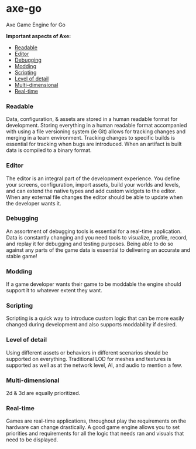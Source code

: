 # axe-go
Axe Game Engine for Go

**Important aspects of Axe:**
- [Readable](#readable)
- [Editor](#editor)
- [Debugging](#debugging)
- [Modding](#modding)
- [Scripting](#scripting)
- [Level of detail](#level-of-detail)
- [Multi-dimensional](#multi-dimensional)
- [Real-time](#real-time)

### Readable
Data, configuration, & assets are stored in a human readable format for development. 
Storing everything in a human readable format accompanied with using a file versioning system (ie Git) allows for tracking changes and merging in a team environment. 
Tracking changes to specific builds is essential for tracking when bugs are introduced.
When an artifact is built data is compiled to a binary format.

### Editor
The editor is an integral part of the development experience. 
You define your screens, configuration, import assets, build your worlds and levels, and can extend the native types and add custom widgets to the editor.
When any external file changes the editor should be able to update when the developer wants it.

### Debugging
An assortment of debugging tools is essential for a real-time application. Data is constantly changing and you need tools to visualize, profile, record, and replay it for debugging and testing purposes. Being able to do so against any parts of the game data is essential to delivering an accurate and stable game!

### Modding
If a game developer wants their game to be moddable the engine should support it to whatever extent they want.

### Scripting
Scripting is a quick way to introduce custom logic that can be more easily changed during development and also supports moddability if desired.

### Level of detail
Using different assets or behaviors in different scenarios should be supported on everything. Traditional LOD for meshes and textures is supported as well as at the network level, AI, and audio to mention a few.

### Multi-dimensional
2d & 3d are equally prioritized.

### Real-time
Games are real-time applications, throughout play the requirements on the hardware can change drastically. A good game engine allows you to set priorities and requirements for all the logic that needs ran and visuals that need to be displayed.
